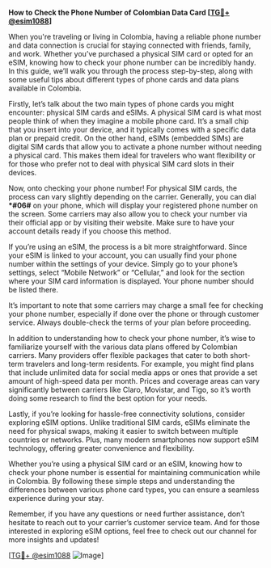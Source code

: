 **How to Check the Phone Number of Colombian Data Card [[TG💪+ @esim1088](https://t.me/s/esim1088)]**

When you're traveling or living in Colombia, having a reliable phone number and data connection is crucial for staying connected with friends, family, and work. Whether you’ve purchased a physical SIM card or opted for an eSIM, knowing how to check your phone number can be incredibly handy. In this guide, we’ll walk you through the process step-by-step, along with some useful tips about different types of phone cards and data plans available in Colombia.

Firstly, let’s talk about the two main types of phone cards you might encounter: physical SIM cards and eSIMs. A physical SIM card is what most people think of when they imagine a mobile phone card. It’s a small chip that you insert into your device, and it typically comes with a specific data plan or prepaid credit. On the other hand, eSIMs (embedded SIMs) are digital SIM cards that allow you to activate a phone number without needing a physical card. This makes them ideal for travelers who want flexibility or for those who prefer not to deal with physical SIM card slots in their devices.

Now, onto checking your phone number! For physical SIM cards, the process can vary slightly depending on the carrier. Generally, you can dial **\*#06#** on your phone, which will display your registered phone number on the screen. Some carriers may also allow you to check your number via their official app or by visiting their website. Make sure to have your account details ready if you choose this method.

If you’re using an eSIM, the process is a bit more straightforward. Since your eSIM is linked to your account, you can usually find your phone number within the settings of your device. Simply go to your phone’s settings, select “Mobile Network” or “Cellular,” and look for the section where your SIM card information is displayed. Your phone number should be listed there.

It’s important to note that some carriers may charge a small fee for checking your phone number, especially if done over the phone or through customer service. Always double-check the terms of your plan before proceeding.

In addition to understanding how to check your phone number, it’s wise to familiarize yourself with the various data plans offered by Colombian carriers. Many providers offer flexible packages that cater to both short-term travelers and long-term residents. For example, you might find plans that include unlimited data for social media apps or ones that provide a set amount of high-speed data per month. Prices and coverage areas can vary significantly between carriers like Claro, Movistar, and Tigo, so it’s worth doing some research to find the best option for your needs.

Lastly, if you’re looking for hassle-free connectivity solutions, consider exploring eSIM options. Unlike traditional SIM cards, eSIMs eliminate the need for physical swaps, making it easier to switch between multiple countries or networks. Plus, many modern smartphones now support eSIM technology, offering greater convenience and flexibility.

Whether you’re using a physical SIM card or an eSIM, knowing how to check your phone number is essential for maintaining communication while in Colombia. By following these simple steps and understanding the differences between various phone card types, you can ensure a seamless experience during your stay.

Remember, if you have any questions or need further assistance, don’t hesitate to reach out to your carrier’s customer service team. And for those interested in exploring eSIM options, feel free to check out our channel for more insights and updates!

[[TG💪+ @esim1088](https://t.me/s/esim1088) ![Image](https://i.postimg.cc/Y0z9fWf4/image.png)]